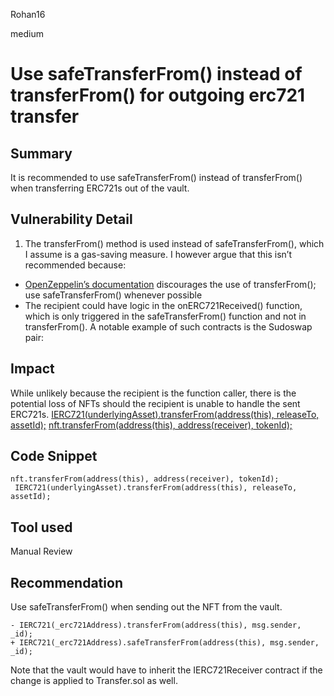 Rohan16

medium

# Use safeTransferFrom() instead of transferFrom() for outgoing erc721 transfer

## Summary
It is recommended to use safeTransferFrom() instead of transferFrom() when transferring ERC721s out of the vault.
## Vulnerability Detail

1. The transferFrom() method is used instead of safeTransferFrom(), which I assume is a gas-saving measure. I however argue that this isn’t recommended because:
- [OpenZeppelin’s documentation](https://docs.openzeppelin.com/contracts/4.x/api/token/erc721#IERC721-transferFrom-address-address-uint256-) discourages the use of transferFrom(); use safeTransferFrom() whenever possible
- The recipient could have logic in the onERC721Received() function, which is only triggered in the safeTransferFrom() function and not in transferFrom(). A notable example of such contracts is the Sudoswap pair:

## Impact
While unlikely because the recipient is the function caller, there is the potential loss of NFTs should the recipient is unable to handle the sent ERC721s.
[IERC721(underlyingAsset).transferFrom(address(this), releaseTo, assetId);](https://github.com/sherlock-audit/2022-10-astaria/blob/main/src/CollateralToken.sol#L223)
[nft.transferFrom(address(this), address(receiver), tokenId);](https://github.com/sherlock-audit/2022-10-astaria/blob/main/src/CollateralToken.sol#L176)
## Code Snippet

```solidity
nft.transferFrom(address(this), address(receiver), tokenId);
 IERC721(underlyingAsset).transferFrom(address(this), releaseTo, assetId);
```
## Tool used

Manual Review
## Recommendation
Use safeTransferFrom() when sending out the NFT from the vault.
```solidity 
- IERC721(_erc721Address).transferFrom(address(this), msg.sender, _id);
+ IERC721(_erc721Address).safeTransferFrom(address(this), msg.sender, _id);
```
Note that the vault would have to inherit the IERC721Receiver contract if the change is applied to Transfer.sol as well.

